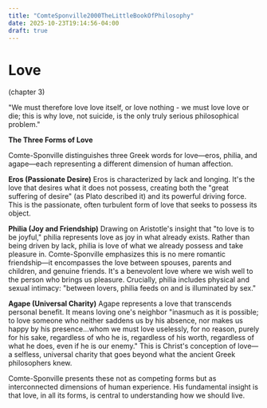 ```yaml
---
title: "ComteSponville2000TheLittleBookOfPhilosophy"
date: 2025-10-23T19:14:56-04:00
draft: true
---
```


# Love

(chapter 3)

"We must therefore love love itself, or love nothing - we must love love or die; this is why love, not suicide, is the only truly serious philosophical problem."

**The Three Forms of Love**

Comte-Sponville distinguishes three Greek words for love—eros, philia, and agape—each representing a different dimension of human affection.

**Eros (Passionate Desire)** Eros is characterized by lack and longing. It's the love that desires what it does not possess, creating both the "great suffering of desire" (as Plato described it) and its powerful driving force. This is the passionate, often turbulent form of love that seeks to possess its object.

**Philia (Joy and Friendship)** Drawing on Aristotle's insight that "to love is to be joyful," philia represents love as joy in what already exists. Rather than being driven by lack, philia is love of what we already possess and take pleasure in. Comte-Sponville emphasizes this is no mere romantic friendship—it encompasses the love between spouses, parents and children, and genuine friends. It's a benevolent love where we wish well to the person who brings us pleasure. Crucially, philia includes physical and sexual intimacy: "between lovers, philia feeds on and is illuminated by sex."

**Agape (Universal Charity)** Agape represents a love that transcends personal benefit. It means loving one's neighbor "inasmuch as it is possible; to love someone who neither saddens us by his absence, nor makes us happy by his presence...whom we must love uselessly, for no reason, purely for his sake, regardless of who he is, regardless of his worth, regardless of what he does, even if he is our enemy." This is Christ's conception of love—a selfless, universal charity that goes beyond what the ancient Greek philosophers knew.

Comte-Sponville presents these not as competing forms but as interconnected dimensions of human experience. His fundamental insight is that love, in all its forms, is central to understanding how we should live.
